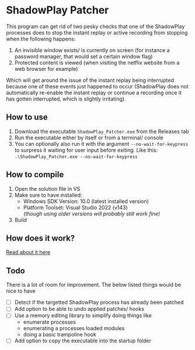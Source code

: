 # ShadowPlay Patcher
This program can get rid of two pesky checks that one of the ShadowPlay processes does to stop the 
instant replay or active recording from stopping when the following happens:
1. An invisible window exists/ is currently on screen (for instance a password manager, that would set a certain window flag)
2. Protected content is viewed (when visiting the netflix website from a web browser for example)

Which will get around the issue of the instant replay being interrupted because one of these events just happened to occur 
(ShadowPlay does not automatically re-enable the instant replay or continue a recording once it has gotten interrupted, 
which is slightly irritating).

## How to use
1. Download the executable `ShadowPlay_Patcher.exe` from the Releases tab
2. Run the executable either by itself or from a terminal/ console
3. You can optionally also run it with the argument `--no-wait-for-keypress` to surpress it waiting for user input before exiting. Like this: \
    `.\ShadowPlay_Patcher.exe --no-wait-for-keypress`

## How to compile
1. Open the solution file in VS
2. Make sure to have installed:
    - Windows SDK Version: 10.0 (latest installed version)
    - Platform Toolset: Visual Studio 2022 (v143) \
    _(though using older versions will probably still work fine)_
3. Build

## How does it work?
[Read about it here](./re_research.md)

## Todo
There is a lot of room for improvement. The below listed things would be nice to have

- [ ] Detect if the targetted ShadowPlay process has already been patched
- [ ] Add option to be able to undo applied patches/ hooks
- [ ] Use a memory editing library to simplify doing things like
    - enumerate processes
    - enumerating a processes loaded modules
    - doing a basic trampoline hook
- [ ] Add option to copy the executable into the startup folder
